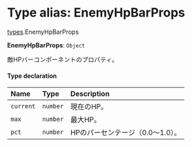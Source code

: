 # Type alias: EnemyHpBarProps

[types](../modules/types.md).EnemyHpBarProps

 **EnemyHpBarProps**: `Object`

敵HPバーコンポーネントのプロパティ。

#### Type declaration

| Name | Type | Description |
| :------ | :------ | :------ |
| `current` | `number` | 現在のHP。 |
| `max` | `number` | 最大HP。 |
| `pct` | `number` | HPのパーセンテージ（0.0〜1.0）。 |
